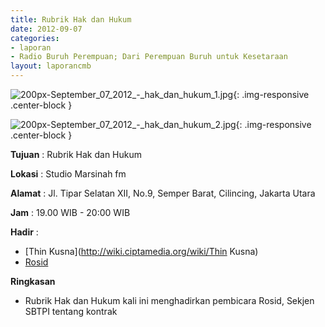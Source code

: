 ```yaml
---
title: Rubrik Hak dan Hukum 
date: 2012-09-07
categories:
- laporan
- Radio Buruh Perempuan; Dari Perempuan Buruh untuk Kesetaraan
layout: laporancmb
---
```



![200px-September_07_2012_-_hak_dan_hukum_1.jpg](/uploads/200px-September_07_2012_-_hak_dan_hukum_1.jpg){: .img-responsive .center-block }

![200px-September_07_2012_-_hak_dan_hukum_2.jpg](/uploads/200px-September_07_2012_-_hak_dan_hukum_2.jpg){: .img-responsive .center-block }



**Tujuan** : Rubrik Hak dan Hukum 

**Lokasi** : Studio Marsinah fm 

**Alamat** : Jl. Tipar Selatan XII, No.9, Semper Barat, Cilincing, Jakarta Utara 

**Jam** : 19.00 WIB - 20:00 WIB 

**Hadir** :
* [Thin Kusna](http://wiki.ciptamedia.org/wiki/Thin Kusna)
* [Rosid](http://wiki.ciptamedia.org/wiki/Rosid)

**Ringkasan**  
* Rubrik Hak dan Hukum kali ini menghadirkan pembicara Rosid, Sekjen SBTPI tentang kontrak 

